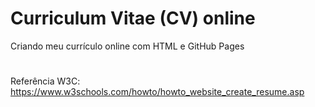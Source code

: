 # Curriculum Vitae (CV) online
Criando meu currículo online com HTML e GitHub Pages
#
Referência W3C: https://www.w3schools.com/howto/howto_website_create_resume.asp
